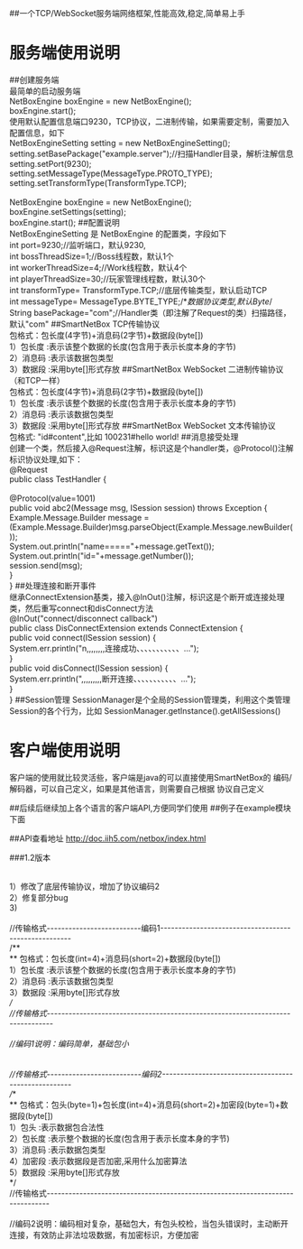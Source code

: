 ##一个TCP/WebSocket服务端网络框架,性能高效,稳定,简单易上手
# 服务端使用说明
##创建服务端
<br>最简单的启动服务端
<br>NetBoxEngine boxEngine = new NetBoxEngine();
<br>boxEngine.start();
<br>使用默认配置信息端口9230，TCP协议，二进制传输，如果需要定制，需要加入配置信息，如下
<br>NetBoxEngineSetting setting  = new NetBoxEngineSetting();
<br>setting.setBasePackage("example.server");//扫描Handler目录，解析注解信息
<br>setting.setPort(9230);
<br>setting.setMessageType(MessageType.PROTO_TYPE);
<br>setting.setTransformType(TransformType.TCP);
<br>
<br>NetBoxEngine boxEngine = new NetBoxEngine();
<br>boxEngine.setSettings(setting);
<br>boxEngine.start();
##配置说明
<br>NetBoxEngineSetting 是 NetBoxEngine 的配置类，字段如下
<br>int port=9230;//监听端口，默认9230,
<br>int bossThreadSize=1;//Boss线程数，默认1个
<br>int workerThreadSize=4;//Work线程数，默认4个
<br>int playerThreadSize=30;//玩家管理线程数，默认30个
<br>int transformType= TransformType.TCP;//底层传输类型，默认启动TCP
<br>int messageType= MessageType.BYTE_TYPE;/**数据协议类型,默认Byte*/
<br>String basePackage="com";//Handler类（即注解了Request的类）扫描路径，默认"com"
##SmartNetBox TCP传输协议
<br>包格式：包长度(4字节)+消息码(2字节)+数据段(byte[])
<br>	1）包长度      :表示该整个数据的长度(包含用于表示长度本身的字节)
<br>    2）消息码      :表示该数据包类型
<br>	3）数据段      :采用byte[]形式存放
##SmartNetBox WebSocket 二进制传输协议（和TCP一样）
<br>包格式：包长度(4字节)+消息码(2字节)+数据段(byte[])
<br>	1）包长度      :表示该整个数据的长度(包含用于表示长度本身的字节)
<br>    2）消息码      :表示该数据包类型
<br>	3）数据段      :采用byte[]形式存放
##SmartNetBox WebSocket 文本传输协议
<br>包格式: "id#content",比如 100231#hello world!
##消息接受处理
<br>创建一个类，然后接入@Request注解，标识这是个handler类，@Protocol()注解标识协议处理,如下：
<br>@Request
<br>public class TestHandler {
<br>
<br>	@Protocol(value=1001)
<br>	public void abc2(Message msg, ISession session) throws Exception {
<br>		Example.Message.Builder message = (Example.Message.Builder)msg.parseObject(Example.Message.newBuilder());
<br>		System.out.println("name====="+message.getText());
<br>		System.out.println("id="+message.getNumber());
<br>		session.send(msg);
<br>	}
<br>}
##处理连接和断开事件
<br>继承ConnectExtension基类，接入@InOut()注解，标识这是个断开或连接处理类，然后重写connect和disConnect方法
<br>@InOut("connect/disconnect callback")
<br>public class DisConnectExtension extends ConnectExtension {
<br>	public void connect(ISession session) {
<br>		System.err.println("n,,,,,,,,连接成功、、、、、、、、、、、...");
<br>	}
<br>	public void disConnect(ISession session) {
<br>		System.err.println(",,,,,,,,,断开连接、、、、、、、、、、、...");
<br>	}
<br>}
##Session管理
SessionManager是个全局的Session管理类，利用这个类管理Session的各个行为，比如 SessionManager.getInstance().getAllSessions()

# 客户端使用说明
客户端的使用就比较灵活些，客户端是java的可以直接使用SmartNetBox的 编码/解码器，可以自己定义，如果是其他语言，则需要自己根据
协议自己定义

##后续后继续加上各个语言的客户端API,方便同学们使用
##例子在example模块下面

##API查看地址
http://doc.iih5.com/netbox/index.html


###1.2版本

<br>1）修改了底层传输协议，增加了协议编码2
<br>2）修复部分bug
<br>3)
<br>
<br>//传输格式--------------------------编码1-----------------------------------------------------
<br>/**
<br> ** 包格式：包长度(int=4)+消息码(short=2)+数据段(byte[])
<br> 1）包长度      :表示该整个数据的长度(包含用于表示长度本身的字节)
<br> 2）消息码      :表示该数据包类型
<br> 3）数据段      :采用byte[]形式存放
<br> */
<br>//传输格式-------------------------------------------------------------------------------
<br>
<br>//编码1说明：编码简单，基础包小
<br>
<br>
<br>//传输格式--------------------------编码2-----------------------------------------------------
<br>/**
<br> ** 包格式：包头(byte=1)+包长度(int=4)+消息码(short=2)+加密段(byte=1)+数据段(byte[])
<br> 1）包头        :表示数据包合法性
<br> 2）包长度      :表示整个数据的长度(包含用于表示长度本身的字节)
<br> 3）消息码      :表示数据包类型
<br> 4）加密段      :表示数据段是否加密,采用什么加密算法
<br> 5）数据段      :采用byte[]形式存放
<br> */
<br>//传输格式-------------------------------------------------------------------------------
<br>
<br>//编码2说明：编码相对复杂，基础包大，有包头校检，当包头错误时，主动断开连接，有效防止非法垃圾数据，有加密标识，方便加密